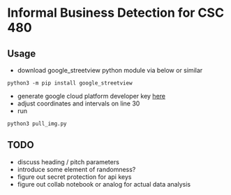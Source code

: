 # Informal Business Detection for CSC 480

## Usage

- download google_streetview python module via below or similar
``` 
python3 -m pip install google_streetview
```
- generate google cloud platform developer key [here](https://cloud.google.com/docs/authentication/api-keys)
- adjust coordinates and intervals on line 30
- run
```
python3 pull_img.py
```

## TODO

- discuss heading / pitch parameters
- introduce some element of randomness? 
- figure out secret protection for api keys 
- figure out collab notebook or analog for actual data analysis